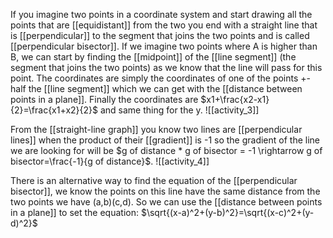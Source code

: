 If you imagine two points in a coordinate system and start drawing all the points that are [[equidistant]] from the two you end with a straight line that is [[perpendicular]] to the segment that joins the two points and is called [[perpendicular bisector]].
If we imagine two points where A is higher than B, we can start by finding the [[midpoint]] of the [[line segment]] (the segment that joins the two points) as we know that the line will pass for this point.
The coordinates are simply the coordinates of one of the points +- half the [[line segment]] which we can get with the [[distance between points in a plane]].
Finally the coordinates are $x1+\frac{x2-x1}{2}=\frac{x1+x2}{2}$ and same thing for the y.
![[activity_3]]

From the [[straight-line graph]] you know two lines are [[perpendicular lines]] when the product of their [[gradient]] is -1 so the gradient of the line we are looking for will be $g of distance * g of bisector = -1 \rightarrow g of bisector=\frac{-1}{g of distance}$.
![[activity_4]]

There is an alternative way to find the equation of the [[perpendicular bisector]], we know the points on this line have the same distance from the two points we have (a,b)(c,d). So we can use the [[distance between points in a plane]] to set the equation:
$\sqrt{(x-a)^2+(y-b)^2}=\sqrt{(x-c)^2+(y-d)^2}$ 